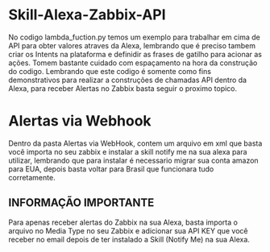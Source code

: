 # Skill-Alexa-Zabbix-API

No codigo lambda_fuction.py temos um exemplo para trabalhar em cima de API para obter valores atraves da Alexa, lembrando que é preciso tambem criar os Intents na plataforma e definidir as frases de gatilho para acionar as ações.
Tomem bastante cuidado com espaçamento na hora da construção do codigo.
Lembrando que este codigo é somente como fins demonstrativos para realizar a construções de chamadas API dentro da Alexa, para receber Alertas no Zabbix basta seguir o proximo topico.


# Alertas via Webhook

Dentro da pasta Alertas via WebHook, contem um arquivo em xml que basta você importa no seu zabbix e instalar a skill notify me na sua alexa para utilizar, lembrando que para instalar é necessario migrar sua conta amazon para EUA, depois basta voltar para Brasil que funcionara tudo corretamente.


## INFORMAÇÃO IMPORTANTE

Para apenas receber alertas do Zabbix na sua Alexa, basta importa o arquivo no Media Type no seu Zabbix e adicionar sua API KEY que você receber no email depois de ter instalado a Skill (Notify Me) na sua Alexa.
